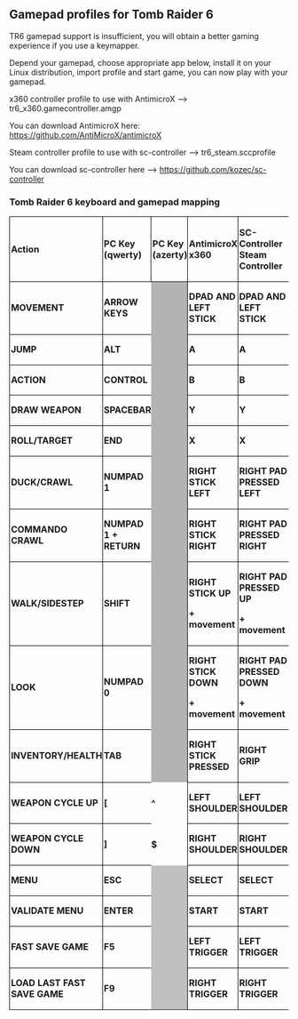 ## Gamepad profiles for Tomb Raider 6

TR6 gamepad support is insufficient, you will obtain a better gaming experience if you use a keymapper.

Depend your gamepad, choose appropriate app below, install it on your Linux distribution, import profile and start game, you can now play with your gamepad.

x360 controller profile to use with AntimicroX --> tr6_x360.gamecontroller.amgp

You can download AntimicroX here: https://github.com/AntiMicroX/antimicroX

Steam controller profile to use with sc-controller --> tr6_steam.sccprofile

You can download sc-controller here --> https://github.com/kozec/sc-controller

### Tomb Raider 6 keyboard and gamepad mapping

<table width="751" data-cellpadding="2" data-cellspacing="0" style="background: transparent">
<tbody>
<tr class="odd">
<td width="123" height="16" style="border-top: 1.05pt solid #000000; border-bottom: 1.05pt solid #000000; border-left: 1.05pt solid #000000; border-right: none; padding-top: 0.05cm; padding-bottom: 0.05cm; padding-left: 0.05cm; padding-right: 0cm"><p><strong>Action</strong></p></td>
<td width="125" style="border-top: 1.05pt solid #000000; border-bottom: 1.05pt solid #000000; border-left: 1.05pt solid #000000; border-right: none; padding-top: 0.05cm; padding-bottom: 0.05cm; padding-left: 0.05cm; padding-right: 0cm"><p><strong>PC Key (qwerty)</strong></p></td>
<td width="105" style="border-top: 1.05pt solid #000000; border-bottom: 1.05pt solid #000000; border-left: 1.05pt solid #000000; border-right: none; padding-top: 0.05cm; padding-bottom: 0.05cm; padding-left: 0.05cm; padding-right: 0cm"><p><strong>PC Key (azerty)</strong></p></td>
<td width="172" style="border-top: 1.05pt solid #000000; border-bottom: 1.05pt solid #000000; border-left: 1.05pt solid #000000; border-right: none; padding-top: 0.05cm; padding-bottom: 0.05cm; padding-left: 0.05cm; padding-right: 0cm"><p><strong>AntimicroX x360</strong></p></td>
<td width="204" style="border: 1.05pt solid #000000; padding: 0.05cm"><p><strong>SC-Controller Steam Controller</strong></p></td>
</tr>
</tbody>
<tbody>
<tr class="odd">
<td width="123" height="17" style="border-top: none; border-bottom: 1.05pt solid #000000; border-left: 1.05pt solid #000000; border-right: none; padding-top: 0cm; padding-bottom: 0.05cm; padding-left: 0.05cm; padding-right: 0cm"><p><strong>MOVEMENT</strong></p></td>
<td width="125" style="border-top: none; border-bottom: 1.05pt solid #000000; border-left: 1.05pt solid #000000; border-right: none; padding-top: 0cm; padding-bottom: 0.05cm; padding-left: 0.05cm; padding-right: 0cm"><p><strong>ARROW KEYS</strong></p></td>
<td width="105" data-bgcolor="#b3b3b3" style="background: #b3b3b3; border: none; padding: 0cm"><p><br />
</p></td>
<td width="172" style="border-top: none; border-bottom: 1.05pt solid #000000; border-left: 1.05pt solid #000000; border-right: none; padding-top: 0cm; padding-bottom: 0.05cm; padding-left: 0.05cm; padding-right: 0cm"><p><strong>DPAD AND LEFT STICK</strong></p></td>
<td width="204" style="border-top: none; border-bottom: 1.05pt solid #000000; border-left: 1.05pt solid #000000; border-right: 1.05pt solid #000000; padding-top: 0cm; padding-bottom: 0.05cm; padding-left: 0.05cm; padding-right: 0.05cm"><p><strong>DPAD AND LEFT STICK</strong></p></td>
</tr>
<tr class="even">
<td width="123" height="17" style="border-top: none; border-bottom: 1.05pt solid #000000; border-left: 1.05pt solid #000000; border-right: none; padding-top: 0cm; padding-bottom: 0.05cm; padding-left: 0.05cm; padding-right: 0cm"><p><strong>JUMP</strong></p></td>
<td width="125" style="border-top: none; border-bottom: 1.05pt solid #000000; border-left: 1.05pt solid #000000; border-right: none; padding-top: 0cm; padding-bottom: 0.05cm; padding-left: 0.05cm; padding-right: 0cm"><p><strong>ALT</strong></p></td>
<td width="105" data-bgcolor="#b3b3b3" style="background: #b3b3b3; border: none; padding: 0cm"><p><br />
</p></td>
<td width="172" style="border-top: none; border-bottom: 1.05pt solid #000000; border-left: 1.05pt solid #000000; border-right: none; padding-top: 0cm; padding-bottom: 0.05cm; padding-left: 0.05cm; padding-right: 0cm"><p><strong>A</strong></p></td>
<td width="204" style="border-top: none; border-bottom: 1.05pt solid #000000; border-left: 1.05pt solid #000000; border-right: 1.05pt solid #000000; padding-top: 0cm; padding-bottom: 0.05cm; padding-left: 0.05cm; padding-right: 0.05cm"><p><strong>A</strong></p></td>
</tr>
<tr class="odd">
<td width="123" height="17" style="border-top: none; border-bottom: 1.05pt solid #000000; border-left: 1.05pt solid #000000; border-right: none; padding-top: 0cm; padding-bottom: 0.05cm; padding-left: 0.05cm; padding-right: 0cm"><p><strong>ACTION</strong></p></td>
<td width="125" style="border-top: none; border-bottom: 1.05pt solid #000000; border-left: 1.05pt solid #000000; border-right: none; padding-top: 0cm; padding-bottom: 0.05cm; padding-left: 0.05cm; padding-right: 0cm"><p><strong>CONTROL</strong></p></td>
<td width="105" data-bgcolor="#b3b3b3" style="background: #b3b3b3; border: none; padding: 0cm"><p><br />
</p></td>
<td width="172" style="border-top: none; border-bottom: 1.05pt solid #000000; border-left: 1.05pt solid #000000; border-right: none; padding-top: 0cm; padding-bottom: 0.05cm; padding-left: 0.05cm; padding-right: 0cm"><p><strong>B</strong></p></td>
<td width="204" style="border-top: none; border-bottom: 1.05pt solid #000000; border-left: 1.05pt solid #000000; border-right: 1.05pt solid #000000; padding-top: 0cm; padding-bottom: 0.05cm; padding-left: 0.05cm; padding-right: 0.05cm"><p><strong>B</strong></p></td>
</tr>
<tr class="even">
<td width="123" height="17" style="border-top: none; border-bottom: 1.05pt solid #000000; border-left: 1.05pt solid #000000; border-right: none; padding-top: 0cm; padding-bottom: 0.05cm; padding-left: 0.05cm; padding-right: 0cm"><p><strong>DRAW WEAPON</strong></p></td>
<td width="125" style="border-top: none; border-bottom: 1.05pt solid #000000; border-left: 1.05pt solid #000000; border-right: none; padding-top: 0cm; padding-bottom: 0.05cm; padding-left: 0.05cm; padding-right: 0cm"><p><strong>SPACEBAR</strong></p></td>
<td width="105" data-bgcolor="#b3b3b3" style="background: #b3b3b3; border: none; padding: 0cm"><p><br />
</p></td>
<td width="172" style="border-top: none; border-bottom: 1.05pt solid #000000; border-left: 1.05pt solid #000000; border-right: none; padding-top: 0cm; padding-bottom: 0.05cm; padding-left: 0.05cm; padding-right: 0cm"><p><strong>Y</strong></p></td>
<td width="204" style="border-top: none; border-bottom: 1.05pt solid #000000; border-left: 1.05pt solid #000000; border-right: 1.05pt solid #000000; padding-top: 0cm; padding-bottom: 0.05cm; padding-left: 0.05cm; padding-right: 0.05cm"><p><strong>Y</strong></p></td>
</tr>
<tr class="odd">
<td width="123" height="17" style="border-top: none; border-bottom: 1.05pt solid #000000; border-left: 1.05pt solid #000000; border-right: none; padding-top: 0cm; padding-bottom: 0.05cm; padding-left: 0.05cm; padding-right: 0cm"><p><strong>ROLL/TARGET</strong></p></td>
<td width="125" style="border-top: none; border-bottom: 1.05pt solid #000000; border-left: 1.05pt solid #000000; border-right: none; padding-top: 0cm; padding-bottom: 0.05cm; padding-left: 0.05cm; padding-right: 0cm"><p><strong>END</strong></p></td>
<td width="105" data-bgcolor="#b3b3b3" style="background: #b3b3b3; border: none; padding: 0cm"><p><br />
</p></td>
<td width="172" style="border-top: none; border-bottom: 1.05pt solid #000000; border-left: 1.05pt solid #000000; border-right: none; padding-top: 0cm; padding-bottom: 0.05cm; padding-left: 0.05cm; padding-right: 0cm"><p><strong>X</strong></p></td>
<td width="204" style="border-top: none; border-bottom: 1.05pt solid #000000; border-left: 1.05pt solid #000000; border-right: 1.05pt solid #000000; padding-top: 0cm; padding-bottom: 0.05cm; padding-left: 0.05cm; padding-right: 0.05cm"><p><strong>X</strong></p></td>
</tr>
<tr class="even">
<td width="123" height="17" style="border-top: none; border-bottom: 1.05pt solid #000000; border-left: 1.05pt solid #000000; border-right: none; padding-top: 0cm; padding-bottom: 0.05cm; padding-left: 0.05cm; padding-right: 0cm"><p><strong>DUCK/CRAWL</strong></p></td>
<td width="125" style="border-top: none; border-bottom: 1.05pt solid #000000; border-left: 1.05pt solid #000000; border-right: none; padding-top: 0cm; padding-bottom: 0.05cm; padding-left: 0.05cm; padding-right: 0cm"><p><strong>NUMPAD 1</strong></p></td>
<td width="105" data-bgcolor="#b3b3b3" style="background: #b3b3b3; border: none; padding: 0cm"><p><br />
</p></td>
<td width="172" style="border-top: none; border-bottom: 1.05pt solid #000000; border-left: 1.05pt solid #000000; border-right: none; padding-top: 0cm; padding-bottom: 0.05cm; padding-left: 0.05cm; padding-right: 0cm"><p><strong>RIGHT STICK LEFT</strong></p></td>
<td width="204" style="border-top: none; border-bottom: 1.05pt solid #000000; border-left: 1.05pt solid #000000; border-right: 1.05pt solid #000000; padding-top: 0cm; padding-bottom: 0.05cm; padding-left: 0.05cm; padding-right: 0.05cm"><p><strong>RIGHT PAD PRESSED LEFT</strong></p></td>
</tr>
<tr class="odd">
<td width="123" height="17" style="border-top: none; border-bottom: 1.05pt solid #000000; border-left: 1.05pt solid #000000; border-right: none; padding-top: 0cm; padding-bottom: 0.05cm; padding-left: 0.05cm; padding-right: 0cm"><p><strong>COMMANDO CRAWL</strong></p></td>
<td width="125" style="border-top: none; border-bottom: 1.05pt solid #000000; border-left: 1.05pt solid #000000; border-right: none; padding-top: 0cm; padding-bottom: 0.05cm; padding-left: 0.05cm; padding-right: 0cm"><p><strong>NUMPAD 1 + RETURN</strong></p></td>
<td width="105" data-bgcolor="#b3b3b3" style="background: #b3b3b3; border: none; padding: 0cm"><p><br />
</p></td>
<td width="172" style="border-top: none; border-bottom: 1.05pt solid #000000; border-left: 1.05pt solid #000000; border-right: none; padding-top: 0cm; padding-bottom: 0.05cm; padding-left: 0.05cm; padding-right: 0cm"><p><strong>RIGHT STICK RIGHT</strong></p></td>
<td width="204" style="border-top: none; border-bottom: 1.05pt solid #000000; border-left: 1.05pt solid #000000; border-right: 1.05pt solid #000000; padding-top: 0cm; padding-bottom: 0.05cm; padding-left: 0.05cm; padding-right: 0.05cm"><p><strong>RIGHT PAD PRESSED RIGHT</strong></p></td>
</tr>
<tr class="even">
<td width="123" height="17" style="border-top: none; border-bottom: 1.05pt solid #000000; border-left: 1.05pt solid #000000; border-right: none; padding-top: 0cm; padding-bottom: 0.05cm; padding-left: 0.05cm; padding-right: 0cm"><p><strong>WALK/SIDESTEP</strong></p></td>
<td width="125" style="border-top: none; border-bottom: 1.05pt solid #000000; border-left: 1.05pt solid #000000; border-right: none; padding-top: 0cm; padding-bottom: 0.05cm; padding-left: 0.05cm; padding-right: 0cm"><p><strong>SHIFT</strong></p></td>
<td width="105" data-bgcolor="#b3b3b3" style="background: #b3b3b3; border: none; padding: 0cm"><p><br />
</p></td>
<td width="172" style="border-top: none; border-bottom: 1.05pt solid #000000; border-left: 1.05pt solid #000000; border-right: none; padding-top: 0cm; padding-bottom: 0.05cm; padding-left: 0.05cm; padding-right: 0cm"><p><strong>RIGHT STICK UP</strong></p>
<p><strong>+ movement</strong></p></td>
<td width="204" style="border-top: none; border-bottom: 1.05pt solid #000000; border-left: 1.05pt solid #000000; border-right: 1.05pt solid #000000; padding-top: 0cm; padding-bottom: 0.05cm; padding-left: 0.05cm; padding-right: 0.05cm"><p><strong>RIGHT PAD PRESSED UP</strong></p>
<p><strong>+ movement</strong></p></td>
</tr>
<tr class="odd">
<td width="123" height="17" style="border-top: none; border-bottom: 1.05pt solid #000000; border-left: 1.05pt solid #000000; border-right: none; padding-top: 0cm; padding-bottom: 0.05cm; padding-left: 0.05cm; padding-right: 0cm"><p><strong>LOOK</strong></p></td>
<td width="125" style="border-top: none; border-bottom: 1.05pt solid #000000; border-left: 1.05pt solid #000000; border-right: none; padding-top: 0cm; padding-bottom: 0.05cm; padding-left: 0.05cm; padding-right: 0cm"><p><strong>NUMPAD 0</strong></p></td>
<td width="105" data-bgcolor="#b3b3b3" style="background: #b3b3b3; border: none; padding: 0cm"><p><br />
</p></td>
<td width="172" style="border-top: none; border-bottom: 1.05pt solid #000000; border-left: 1.05pt solid #000000; border-right: none; padding-top: 0cm; padding-bottom: 0.05cm; padding-left: 0.05cm; padding-right: 0cm"><p><strong>RIGHT STICK DOWN</strong></p>
<p><strong>+ movement</strong></p></td>
<td width="204" style="border-top: none; border-bottom: 1.05pt solid #000000; border-left: 1.05pt solid #000000; border-right: 1.05pt solid #000000; padding-top: 0cm; padding-bottom: 0.05cm; padding-left: 0.05cm; padding-right: 0.05cm"><p><strong>RIGHT PAD PRESSED DOWN</strong></p>
<p><strong>+ movement</strong></p></td>
</tr>
<tr class="even">
<td width="123" height="17" style="border-top: none; border-bottom: 1.05pt solid #000000; border-left: 1.05pt solid #000000; border-right: none; padding-top: 0cm; padding-bottom: 0.05cm; padding-left: 0.05cm; padding-right: 0cm"><p><strong>INVENTORY/HEALTH</strong></p></td>
<td width="125" style="border-top: none; border-bottom: 1.05pt solid #000000; border-left: 1.05pt solid #000000; border-right: none; padding-top: 0cm; padding-bottom: 0.05cm; padding-left: 0.05cm; padding-right: 0cm"><p><strong>TAB</strong></p></td>
<td width="105" data-bgcolor="#b3b3b3" style="background: #b3b3b3; border: none; padding: 0cm"><p><br />
</p></td>
<td width="172" style="border-top: none; border-bottom: 1.05pt solid #000000; border-left: 1.05pt solid #000000; border-right: none; padding-top: 0cm; padding-bottom: 0.05cm; padding-left: 0.05cm; padding-right: 0cm"><p><strong>RIGHT STICK PRESSED</strong></p></td>
<td width="204" style="border-top: none; border-bottom: 1.05pt solid #000000; border-left: 1.05pt solid #000000; border-right: 1.05pt solid #000000; padding-top: 0cm; padding-bottom: 0.05cm; padding-left: 0.05cm; padding-right: 0.05cm"><p><strong>RIGHT GRIP</strong></p></td>
</tr>
<tr class="odd" style="background: transparent">
<td width="123" height="17" style="border-top: none; border-bottom: 1.05pt solid #000000; border-left: 1.05pt solid #000000; border-right: none; padding-top: 0cm; padding-bottom: 0.05cm; padding-left: 0.05cm; padding-right: 0cm"><p><strong>WEAPON CYCLE UP</strong></p></td>
<td width="125" style="border-top: none; border-bottom: 1.05pt solid #000000; border-left: 1.05pt solid #000000; border-right: none; padding-top: 0cm; padding-bottom: 0.05cm; padding-left: 0.05cm; padding-right: 0cm"><p><strong>[</strong></p></td>
<td width="105" style="background: transparent; border: none; padding: 0cm"><p><strong>^</strong></p></td>
<td width="172" style="border-top: none; border-bottom: 1.05pt solid #000000; border-left: 1.05pt solid #000000; border-right: none; padding-top: 0cm; padding-bottom: 0.05cm; padding-left: 0.05cm; padding-right: 0cm"><p><strong>LEFT SHOULDER</strong></p></td>
<td width="204" style="border-top: none; border-bottom: 1.05pt solid #000000; border-left: 1.05pt solid #000000; border-right: 1.05pt solid #000000; padding-top: 0cm; padding-bottom: 0.05cm; padding-left: 0.05cm; padding-right: 0.05cm"><p><strong>LEFT SHOULDER</strong></p></td>
</tr>
<tr class="even" style="background: transparent">
<td width="123" height="17" style="border-top: none; border-bottom: 1.05pt solid #000000; border-left: 1.05pt solid #000000; border-right: none; padding-top: 0cm; padding-bottom: 0.05cm; padding-left: 0.05cm; padding-right: 0cm"><p><strong>WEAPON CYCLE DOWN</strong></p></td>
<td width="125" style="border-top: none; border-bottom: 1.05pt solid #000000; border-left: 1.05pt solid #000000; border-right: none; padding-top: 0cm; padding-bottom: 0.05cm; padding-left: 0.05cm; padding-right: 0cm"><p><strong>]</strong></p></td>
<td width="105" style="background: transparent; border: none; padding: 0cm"><p><strong>$</strong></p></td>
<td width="172" style="border-top: none; border-bottom: 1.05pt solid #000000; border-left: 1.05pt solid #000000; border-right: none; padding-top: 0cm; padding-bottom: 0.05cm; padding-left: 0.05cm; padding-right: 0cm"><p><strong>RIGHT SHOULDER</strong></p></td>
<td width="204" style="border-top: none; border-bottom: 1.05pt solid #000000; border-left: 1.05pt solid #000000; border-right: 1.05pt solid #000000; padding-top: 0cm; padding-bottom: 0.05cm; padding-left: 0.05cm; padding-right: 0.05cm"><p><strong>RIGHT SHOULDER</strong></p></td>
</tr>
<tr class="odd" style="background: transparent">
<td width="123" height="17" style="border-top: none; border-bottom: 1.05pt solid #000000; border-left: 1.05pt solid #000000; border-right: none; padding-top: 0cm; padding-bottom: 0.05cm; padding-left: 0.05cm; padding-right: 0cm"><p><strong>MENU</strong></p></td>
<td width="125" style="border-top: none; border-bottom: 1.05pt solid #000000; border-left: 1.05pt solid #000000; border-right: none; padding-top: 0cm; padding-bottom: 0.05cm; padding-left: 0.05cm; padding-right: 0cm"><p><strong>ESC</strong></p></td>
<td width="105" data-bgcolor="#c0c0c0" style="background: #c0c0c0; border: none; padding: 0cm"><p><br />
</p></td>
<td width="172" style="border-top: none; border-bottom: 1.05pt solid #000000; border-left: 1.05pt solid #000000; border-right: none; padding-top: 0cm; padding-bottom: 0.05cm; padding-left: 0.05cm; padding-right: 0cm"><p><strong>SELECT</strong></p></td>
<td width="204" style="border-top: none; border-bottom: 1.05pt solid #000000; border-left: 1.05pt solid #000000; border-right: 1.05pt solid #000000; padding-top: 0cm; padding-bottom: 0.05cm; padding-left: 0.05cm; padding-right: 0.05cm"><p><strong>SELECT</strong></p></td>
</tr>
<tr class="even" style="background: transparent">
<td width="123" height="17" style="border-top: none; border-bottom: 1.05pt solid #000000; border-left: 1.05pt solid #000000; border-right: none; padding-top: 0cm; padding-bottom: 0.05cm; padding-left: 0.05cm; padding-right: 0cm"><p><strong>VALIDATE MENU</strong></p></td>
<td width="125" style="border-top: none; border-bottom: 1.05pt solid #000000; border-left: 1.05pt solid #000000; border-right: none; padding-top: 0cm; padding-bottom: 0.05cm; padding-left: 0.05cm; padding-right: 0cm"><p><strong>ENTER</strong></p></td>
<td width="105" data-bgcolor="#c0c0c0" style="background: #c0c0c0; border: none; padding: 0cm"><p><br />
</p></td>
<td width="172" style="border-top: none; border-bottom: 1.05pt solid #000000; border-left: 1.05pt solid #000000; border-right: none; padding-top: 0cm; padding-bottom: 0.05cm; padding-left: 0.05cm; padding-right: 0cm"><p><strong>START</strong></p></td>
<td width="204" style="border-top: none; border-bottom: 1.05pt solid #000000; border-left: 1.05pt solid #000000; border-right: 1.05pt solid #000000; padding-top: 0cm; padding-bottom: 0.05cm; padding-left: 0.05cm; padding-right: 0.05cm"><p><strong>START</strong></p></td>
</tr>
<tr class="odd" style="background: transparent">
<td width="123" height="17" style="border-top: none; border-bottom: 1.05pt solid #000000; border-left: 1.05pt solid #000000; border-right: none; padding-top: 0cm; padding-bottom: 0.05cm; padding-left: 0.05cm; padding-right: 0cm"><p><strong>FAST SAVE GAME</strong></p></td>
<td width="125" style="border-top: none; border-bottom: 1.05pt solid #000000; border-left: 1.05pt solid #000000; border-right: none; padding-top: 0cm; padding-bottom: 0.05cm; padding-left: 0.05cm; padding-right: 0cm"><p><strong>F5</strong></p></td>
<td width="105" data-bgcolor="#c0c0c0" style="background: #c0c0c0; border: none; padding: 0cm"><p><br />
</p></td>
<td width="172" style="border-top: none; border-bottom: 1.05pt solid #000000; border-left: 1.05pt solid #000000; border-right: none; padding-top: 0cm; padding-bottom: 0.05cm; padding-left: 0.05cm; padding-right: 0cm"><p><strong>LEFT TRIGGER</strong></p></td>
<td width="204" style="border-top: none; border-bottom: 1.05pt solid #000000; border-left: 1.05pt solid #000000; border-right: 1.05pt solid #000000; padding-top: 0cm; padding-bottom: 0.05cm; padding-left: 0.05cm; padding-right: 0.05cm"><p><strong>LEFT TRIGGER</strong></p></td>
</tr>
<tr class="even" style="background: transparent">
<td width="123" height="19" style="border-top: none; border-bottom: 1.05pt solid #000000; border-left: 1.05pt solid #000000; border-right: none; padding-top: 0cm; padding-bottom: 0.05cm; padding-left: 0.05cm; padding-right: 0cm"><p><strong>LOAD LAST FAST SAVE GAME</strong></p></td>
<td width="125" style="border-top: none; border-bottom: 1.05pt solid #000000; border-left: 1.05pt solid #000000; border-right: none; padding-top: 0cm; padding-bottom: 0.05cm; padding-left: 0.05cm; padding-right: 0cm"><p><strong>F9</strong></p></td>
<td width="105" data-bgcolor="#c0c0c0" style="background: #c0c0c0; border: none; padding: 0cm"><p><br />
</p></td>
<td width="172" style="border-top: none; border-bottom: 1.05pt solid #000000; border-left: 1.05pt solid #000000; border-right: none; padding-top: 0cm; padding-bottom: 0.05cm; padding-left: 0.05cm; padding-right: 0cm"><p><strong>RIGHT TRIGGER</strong></p></td>
<td width="204" style="border-top: none; border-bottom: 1.05pt solid #000000; border-left: 1.05pt solid #000000; border-right: 1.05pt solid #000000; padding-top: 0cm; padding-bottom: 0.05cm; padding-left: 0.05cm; padding-right: 0.05cm"><p><strong>RIGHT TRIGGER</strong></p></td>
</tr>
</tbody>
</table>

  
  
